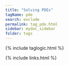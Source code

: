 ```yaml
---
title: "Solving PDEs"
tagName: pde
search: exclude
permalink: tag_pde.html
sidebar: mydoc_sidebar
folder: tags
---
```

{% include taglogic.html %}

{% include links.html %}
